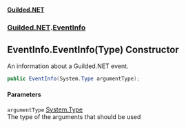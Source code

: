 #### [Guilded.NET](Guilded_NET_Base.md 'Guilded.NET.Base')
### [Guilded.NET](Guilded_NET_Base.md#Guilded_NET 'Guilded.NET').[EventInfo](EventInfo.md 'Guilded.NET.EventInfo')
## EventInfo.EventInfo(Type) Constructor
An information about a Guilded.NET event.  
```csharp
public EventInfo(System.Type argumentType);
```
#### Parameters
<a name='Guilded_NET_EventInfo_EventInfo(System_Type)_argumentType'></a>
`argumentType` [System.Type](https://docs.microsoft.com/en-us/dotnet/api/System.Type 'System.Type')  
The type of the arguments that should be used
  
